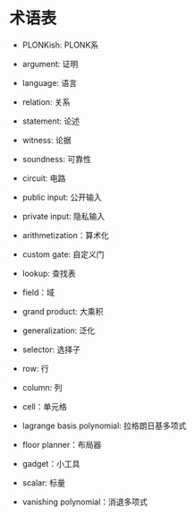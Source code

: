 # 术语表

- PLONKish: PLONK系

- argument: 证明

- language: 语言

- relation: 关系

- statement: 论述

- witness: 论据

- soundness: 可靠性

- circuit: 电路

- public input: 公开输入

- private input: 隐私输入

- arithmetization：算术化

- custom gate: 自定义门

- lookup: 查找表

- field：域

- grand product: 大乘积

- generalization: 泛化

- selector: 选择子

- row: 行

- column: 列

- cell：单元格

- lagrange basis polynomial: 拉格朗日基多项式

- floor planner：布局器

- gadget：小工具

- scalar: 标量

- vanishing polynomial：消退多项式

  
